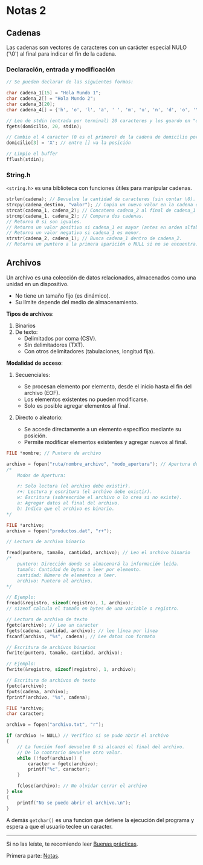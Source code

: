# Notas 2

## Cadenas

Las cadenas son vectores de caracteres con un carácter especial NULO ('\0') al final para indicar el fin de la cadena.

### Declaración, entrada y modificación

```C
// Se pueden declarar de las siguientes formas:

char cadena_1[15] = "Hola Mundo 1";
char cadena_2[] = "Hola Mundo 2";
char cadena_3[20];
char cadena_4[] = {'h', 'o', 'l', 'a', ' ', 'm', 'u', 'n', 'd', 'o', '\0'};
```

```C
// Leo de stdin (entrada por terminal) 20 caracteres y los guardo en "domicilio"
fgets(domicilio, 20, stdin);

// Cambio el 4 caracter (0 es el primero) de la cadena de domicilio por "X"
domicilio[3] = 'X'; // entre [] va la posición

// Limpio el buffer
fflush(stdin);

```

### String.h

`<string.h>` es una biblioteca con funciones útiles para manipular cadenas.

```C
strlen(cadena); // Devuelve la cantidad de caracteres (sin contar \0).
strcpy(cadena_destino, "valor"); // Copia un nuevo valor en la cadena destino.
strcat(cadena_1, cadena_2); // Concatena cadena_2 al final de cadena_1 (si hay espacio suficiente).
strcmp(cadena_1, cadena_2); // Compara dos cadenas.
// Retorna 0 si son iguales.
// Retorna un valor positivo si cadena_1 es mayor (antes en orden alfabético).
// Retorna un valor negativo si cadena_1 es menor.
strstr(cadena_2, cadena_1); // Busca cadena_1 dentro de cadena_2.
// Retorna un puntero a la primera aparición o NULL si no se encuentra.
```

## Archivos

Un archivo es una colección de datos relacionados, almacenados como una unidad en un dispositivo.

-   No tiene un tamaño fijo (es dinámico).
-   Su límite depende del medio de almacenamiento.

**Tipos de archivos**:

1. Binarios
2. De texto:
    - Delimitados por coma (CSV).
    - Sin delimitadores (TXT).
    - Con otros delimitadores (tabulaciones, longitud fija).

**Modalidad de acceso**:

1. Secuenciales:

    - Se procesan elemento por elemento, desde el inicio hasta el fin del archivo (EOF).
    - Los elementos existentes no pueden modificarse.
    - Solo es posible agregar elementos al final.

2. Directo o aleatorio:
    - Se accede directamente a un elemento específico mediante su posición.
    - Permite modificar elementos existentes y agregar nuevos al final.

```C
FILE *nombre; // Puntero de archivo

archivo = fopen("ruta/nombre_archivo", "modo_apertura"); // Apertura de archivo
/*
	Modos de Apertura:

	r: Solo lectura (el archivo debe existir).
	r+: Lectura y escritura (el archivo debe existir).
	w: Escritura (sobrescribe el archivo o lo crea si no existe).
	a: Agregar datos al final del archivo.
	b: Indica que el archivo es binario.
*/
```

```C
FILE *archivo;
archivo = fopen("productos.dat", "r+");
```

```C
// Lectura de archivo binario

fread(puntero, tamaño, cantidad, archivo); // Leo el archivo binario
/*
	puntero: Dirección donde se almacenará la información leída.
	tamaño: Cantidad de bytes a leer por elemento.
	cantidad: Número de elementos a leer.
	archivo: Puntero al archivo.
*/

// Ejemplo:
fread(&registro, sizeof(registro), 1, archivo);
// sizeof calcula el tamaño en bytes de una variable o registro.
```

```C
// Lectura de archivo de texto
fgetc(archivo); // Lee un caracter
fgets(cadena, cantidad, archivo); // lee línea por línea
fscanf(archivo, "%s", cadena); // Lee datos con formato
```

```C
// Escritura de archivos binarios
fwrite(puntero, tamaño, cantidad, archivo);

// Ejemplo:
fwrite(&registro, sizeof(registro), 1, archivo);
```

```C
// Escritura de archivos de texto
fputc(archivo);
fputs(cadena, archivo);
fprintf(archivo, "%s", cadena);
```

```C
FILE *archivo;
char caracter;

archivo = fopen("archivo.txt", "r");

if (archivo != NULL) // Verifico si se pudo abrir el archivo
{
	// La función feof devuelve 0 si alcanzó el final del archivo.
	// De lo contrario devuelve otro valor.
	while (!feof(archivo)) {
		caracter = fgetc(archivo);
		printf("%c", caracter);
	}

	fclose(archivo); // No olvidar cerrar el archivo
} else
{
	printf("No se puedo abrir el archivo.\n");
}
```

A demás `getchar()` es una funcion que detiene la ejecución del programa y espera a que el usuario teclee un caracter.

---

Si no las leíste, te recomiendo leer [Buenas prácticas](../Buenas%20prácticas/).

Primera parte: [Notas](../Notas/).

